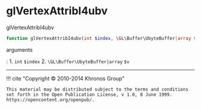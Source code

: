 # glVertexAttribI4ubv
glVertexAttribI4ubv

```php
function glVertexAttribI4ubv(int $index, \GL\Buffer\UbyteBuffer|array $v) : void
```



arguments

:    1. `int` `$index` 
    2. `\GL\Buffer\UbyteBuffer|array` `$v` 



---
     

!!! cite "Copyright © 2010-2014 Khronos Group"

    This material may be distributed subject to the terms and conditions set forth in the Open Publication License, v 1.0, 8 June 1999. https://opencontent.org/openpub/.